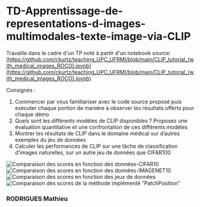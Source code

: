 # TD-Apprentissage-de-representations-d-images-multimodales-texte-image-via-CLIP

Travaille dans le cadre d'un TP noté à partir d'un notebook source:
[https://github.com/ckurtz/teaching_UPC_UFRMI/blob/main/CLIP_tutorial_(with_medical_images_ROCO).ipynb](https://github.com/ckurtz/teaching_UPC_UFRMI/blob/main/CLIP_tutorial_(with_medical_images_ROCO).ipynb)

Consignes :
1. Commencer par vous familiariser avec le code source proposé puis exécuter
chaque portion de manière à observer les résultats offerts pour chaque démo
2. Quels sont les différents modèles de CLIP disponibles ? Proposez une
évaluation quantitative et une confrontation de ces différents modèles
3. Montrer les résultats de CLIP dans le domaine médical sur d’autres exemples
du jeu de données
4. Calculer les performances de CLIP sur une tâche de classification d’images
naturelles, sur un autre jeu de données que CIFAR100

![Comparaison des scores en fonction des données-CIFAR10](https://github.com/MathieuRodri/TD5-self-supervised-learning/blob/main/01.png)
![Comparaison des scores en fonction des données-IMAGENET10](https://github.com/MathieuRodri/TD5-self-supervised-learning/blob/main/02.png)
![Comparaison des scores en fonction des jeux de données](https://github.com/MathieuRodri/TD5-self-supervised-learning/blob/main/03.png)
![Comparaison des scores  de la méthode implémenté ”PatchPosition”](https://github.com/MathieuRodri/TD5-self-supervised-learning/blob/main/04.png)

### RODRIGUES Mathieu
